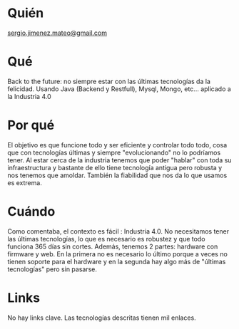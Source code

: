 # Quién
sergio.jimenez.mateo@gmail.com

# Qué
Back to the future: no siempre estar con las últimas tecnologías da la felicidad. Usando Java (Backend y Restfull), Mysql, Mongo, etc... aplicado a la Industria 4.0

# Por qué
El objetivo es que funcione todo y ser eficiente y controlar todo todo, cosa que con tecnologías últimas y siempre "evolucionando" no lo podríamos tener. Al estar cerca de la industria tenemos que poder "hablar" con toda su infraestructura y bastante de ello tiene tecnología antigua pero robusta y nos tenemos que amoldar. También la fiabilidad que nos da lo que usamos es extrema.

# Cuándo
Como comentaba, el contexto es fácil : Industria 4.0. No necesitamos tener las últimas tecnologías, lo que es necesario es robustez y que todo funciona 365 días sin cortes. Además, tenemos 2 partes: hardware con firmware y web. En la primera no es necesario lo último porque a veces no tienen soporte para el hardware y en la segunda hay algo más de "últimas tecnologías" pero sin pasarse.

# Links
No hay links clave. Las tecnologías descritas tienen mil enlaces.
